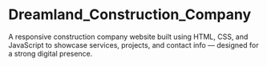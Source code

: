 # Dreamland_Construction_Company
A responsive construction company website built using HTML, CSS, and JavaScript to showcase services, projects, and contact info — designed for a strong digital presence. 
